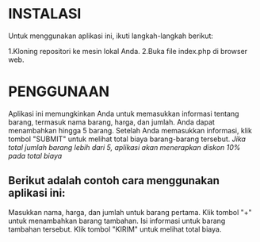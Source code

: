 <h1>INSTALASI</h1>
Untuk menggunakan aplikasi ini, ikuti langkah-langkah berikut:

1.Kloning repositori ke mesin lokal Anda.
2.Buka file index.php di browser web.

<h1>PENGGUNAAN</h1>

Aplikasi ini memungkinkan Anda untuk memasukkan informasi tentang barang, termasuk nama barang, harga, dan jumlah. Anda dapat menambahkan hingga 5 barang. Setelah Anda memasukkan informasi, klik tombol "SUBMIT" untuk melihat total biaya barang-barang tersebut.
<i>Jika total jumlah barang lebih dari 5, aplikasi akan menerapkan diskon 10% pada total biaya</i>

<h2>Berikut adalah contoh cara menggunakan aplikasi ini:</h2>

Masukkan nama, harga, dan jumlah untuk barang pertama.
Klik tombol "+" untuk menambahkan barang tambahan.
Isi informasi untuk barang tambahan tersebut.
Klik tombol "KIRIM" untuk melihat total biaya.
